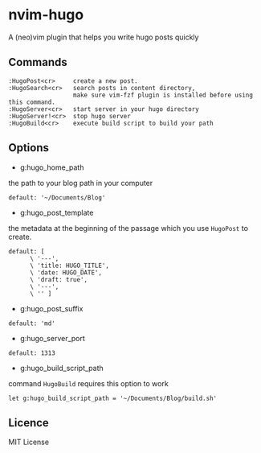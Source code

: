 # nvim-hugo

A (neo)vim plugin that helps you write hugo posts quickly

## Commands

```
:HugoPost<cr>     create a new post.
:HugoSearch<cr>   search posts in content directory,
                  make sure vim-fzf plugin is installed before using this command.
:HugoServer<cr>   start server in your hugo directory
:HugoServer!<cr>  stop hugo server
:HugoBuild<cr>    execute build script to build your path
```

## Options

+ g:hugo_home_path

the path to your blog path in your computer

```
default: '~/Documents/Blog'
```

+ g:hugo_post_template

the metadata at the beginning of the passage which you use `HugoPost` to create.

```
default: [
      \ '---',
      \ 'title: HUGO_TITLE',
      \ 'date: HUGO_DATE',
      \ 'draft: true',
      \ '---',
      \ '' ]
```

+ g:hugo_post_suffix

```
default: 'md'
```

+ g:hugo_server_port

```
default: 1313
```

+ g:hugo_build_script_path

command `HugoBuild` requires this option to work

```
let g:hugo_build_script_path = '~/Documents/Blog/build.sh'
```

## Licence

MIT License
